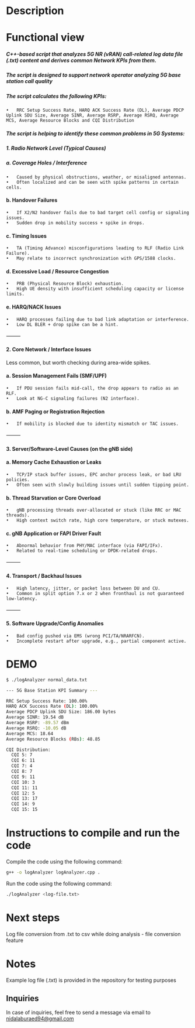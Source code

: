 # Description



# Functional view

##### C++-based script that analyzes 5G NR (vRAN) call-related log data file (.txt) content and derives common Network KPIs from them.
##### The script is designed to support network operator analyzing 5G base station call quality
##### The script calculates the following KPIs:

 	•	RRC Setup Success Rate, HARQ ACK Success Rate (DL), Average PDCP Uplink SDU Size, Average SINR, Average RSRP, Average RSRQ, Average MCS, Average Resource Blocks and CQI Distribution

##### The script is helping to identify these common problems in 5G Systems:

##### 1. Radio Network Level (Typical Causes)

##### a. Coverage Holes / Interference
	•	Caused by physical obstructions, weather, or misaligned antennas.
	•	Often localized and can be seen with spike patterns in certain cells.

#### b. Handover Failures
	•	If X2/N2 handover fails due to bad target cell config or signaling issues.
	•	Sudden drop in mobility success + spike in drops.

#### c. Timing Issues
	•	TA (Timing Advance) misconfigurations leading to RLF (Radio Link Failure).
	•	May relate to incorrect synchronization with GPS/1588 clocks.

#### d. Excessive Load / Resource Congestion
	•	PRB (Physical Resource Block) exhaustion.
	•	High UE density with insufficient scheduling capacity or license limits.

#### e. HARQ/NACK Issues
	•	HARQ processes failing due to bad link adaptation or interference.
	•	Low DL BLER + drop spike can be a hint.

⸻

#### 2. Core Network / Interface Issues

Less common, but worth checking during area-wide spikes.

#### a. Session Management Fails (SMF/UPF)
	•	If PDU session fails mid-call, the drop appears to radio as an RLF.
	•	Look at NG-C signaling failures (N2 interface).

#### b. AMF Paging or Registration Rejection
	•	If mobility is blocked due to identity mismatch or TAC issues.

⸻

#### 3. Server/Software-Level Causes (on the gNB side)

#### a. Memory Cache Exhaustion or Leaks
	•	TCP/IP stack buffer issues, EPC anchor process leak, or bad LRU policies.
	•	Often seen with slowly building issues until sudden tipping point.

#### b. Thread Starvation or Core Overload
	•	gNB processing threads over-allocated or stuck (like RRC or MAC threads).
	•	High context switch rate, high core temperature, or stuck mutexes.

#### c. gNB Application or FAPI Driver Fault
	•	Abnormal behavior from PHY/MAC interface (via FAPI/IFx).
	•	Related to real-time scheduling or DPDK-related drops.

⸻

#### 4. Transport / Backhaul Issues
	•	High latency, jitter, or packet loss between DU and CU.
	•	Common in split option 7.x or 2 when fronthaul is not guaranteed low-latency.

⸻

#### 5. Software Upgrade/Config Anomalies
	•	Bad config pushed via EMS (wrong PCI/TA/NRARFCN).
	•	Incomplete restart after upgrade, e.g., partial component active.

# DEMO

```bash
$ ./logAnalyzer normal_data.txt

--- 5G Base Station KPI Summary ---

RRC Setup Success Rate: 100.00%
HARQ ACK Success Rate (DL): 100.00%
Average PDCP Uplink SDU Size: 186.00 bytes
Average SINR: 19.54 dB
Average RSRP: -89.57 dBm
Average RSRQ: -10.05 dB
Average MCS: 18.64
Average Resource Blocks (RBs): 48.85

CQI Distribution:
  CQI 5: 7
  CQI 6: 11
  CQI 7: 4
  CQI 8: 7
  CQI 9: 11
  CQI 10: 3
  CQI 11: 11
  CQI 12: 5
  CQI 13: 17
  CQI 14: 9
  CQI 15: 15

```

# Instructions to compile and run the code

Compile the code using the following command:

```bash
g++ -o logAnalyzer logAnalyzer.cpp .
```

Run the code using the following command:

```bash
./logAnalyzer <log-file.txt>
```

# Next steps

Log file conversion from .txt to csv while doing analysis - file conversion feature

# Notes

Example log file (.txt) is provided in the repository for testing purposes

## Inquiries

In case of inquiries, feel free to send a message via email to nidalaburaed94@gmail.com
